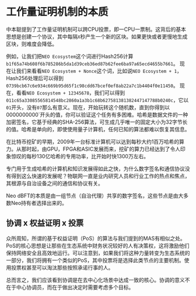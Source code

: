 # 工作量证明机制的本质

中本聪提到了工作量证明机制可以跨CPU投票，即一CPU一票制。这背后的基本思想是创建一个协议，其中每隔`X`秒产生一个新的区块。如果更快或者更慢地生成区块，则难度会降低。

例如，让我们把`NEO Ecosystem`这个词进行Hash256计算 `b1f65a74b608f6b785286b5da1d39ceb36ed87b62fee6ba97a65ecd4655b7661`。
现在让我们来看看`NEO Ecosystem + Nonce`这个词，比如说`NEO Ecosystem + 1`，Hash256处理后可以得到 `0739bcb67c6e934c669b95d65f1c98cdd67bcef0ef8ab22a7c1b4404f0e11450`。
现在，看看`NEO Ecosystem + 12345678`，我们可以得到`011c65a33085565814548bc2860a1a3b1c68b627581381382447147788b0240c`，它以`01`开头，没有`07`那么有意义。现在，开始玩转这个随机数，直到你得到以0000000000`开头的值，你可以验证这个任务有多困难。哈希是数据文件的一种加密签名，它基于经典的SHA-256算法，可生成几乎唯一的固定大小为32字节长的值。哈希是单向的，即使使用量子计算机，任何已知的算法都难以恢复其信息。

在比特币挖矿的早期，2009年一台标准计算机可以达到每秒大约1百万哈希的算力。从那时起，由GPU，FPGA和ASIC发展而来，挖矿的算力已经达到了令人印象惊叹的每秒130亿哈希的专用功率，比开始时快1300万左右。

专门用于生成哈希的计算机和知识发展得如此之快，为什么数字签名和通信协议没有得到这么快速的发展呢？物联网一直是业内研究人员和行业工作的热点和焦点，其根源与自治设备之间的通信和协议有关。

Neo dBFT的本质是由一组节点（自治代理）共享的数字签名，这些节点是由大多数Neo持有者选择出来的。

## 协调 x 权益证明 x 投票

众所周知，所谓的基于权益证明（PoS）的算法与我们提到的MAS有相似之处。PoS的核心思想是让那些在生态系统中财务状况较好的人有决策权，这将激励他们保持网络安全且高效地运行。可以注意到，如果我们将这种力量转变为生态系统的一部分，我们将拥有一个类似的PoS，其中投票将是选择此类节点的主要机制。使用投票权甚至可以淘汰那些按照承诺行事的人。

总而言之，我们应该看到协调是在去中心化场景中达成一致的核心。协调的意义不在于中心协调员，而在于做出决定时需要考虑多个目标。
